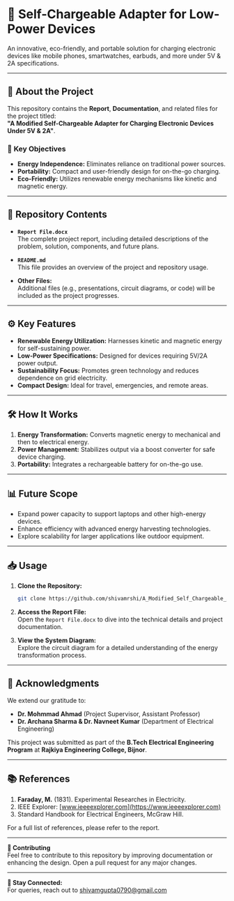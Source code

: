 # 🔋 **Self-Chargeable Adapter for Low-Power Devices**  
An innovative, eco-friendly, and portable solution for charging electronic devices like mobile phones, smartwatches, earbuds, and more under 5V & 2A specifications.  

---

## 📄 **About the Project**  
This repository contains the **Report**, **Documentation**, and related files for the project titled:  
**"A Modified Self-Chargeable Adapter for Charging Electronic Devices Under 5V & 2A"**.  

### 🎯 **Key Objectives**  
- **Energy Independence:** Eliminates reliance on traditional power sources.  
- **Portability:** Compact and user-friendly design for on-the-go charging.  
- **Eco-Friendly:** Utilizes renewable energy mechanisms like kinetic and magnetic energy.  

---

## 📁 **Repository Contents**  
- **`Report File.docx`**  
  The complete project report, including detailed descriptions of the problem, solution, components, and future plans.  

- **`README.md`**  
  This file provides an overview of the project and repository usage.  

- **Other Files:**  
  Additional files (e.g., presentations, circuit diagrams, or code) will be included as the project progresses.  

---

## ⚙️ **Key Features**  
- **Renewable Energy Utilization:** Harnesses kinetic and magnetic energy for self-sustaining power.  
- **Low-Power Specifications:** Designed for devices requiring 5V/2A power output.  
- **Sustainability Focus:** Promotes green technology and reduces dependence on grid electricity.  
- **Compact Design:** Ideal for travel, emergencies, and remote areas.  

---

## 🛠️ **How It Works**  
1. **Energy Transformation:** Converts magnetic energy to mechanical and then to electrical energy.  
2. **Power Management:** Stabilizes output via a boost converter for safe device charging.  
3. **Portability:** Integrates a rechargeable battery for on-the-go use.  

---

## 📊 **Future Scope**  
- Expand power capacity to support laptops and other high-energy devices.  
- Enhance efficiency with advanced energy harvesting technologies.  
- Explore scalability for larger applications like outdoor equipment.  

---

## 📥 **Usage**  
1. **Clone the Repository:**  
   ```bash
   git clone https://github.com/shivamrshi/A_Modified_Self_Chargeable_Adapter.git
   ```  
2. **Access the Report File:**  
   Open the `Report File.docx` to dive into the technical details and project documentation.

3. **View the System Diagram:**  
   Explore the circuit diagram for a detailed understanding of the energy transformation process.

---

## 🙏 **Acknowledgments**  
We extend our gratitude to:  
- **Dr. Mohmmad Ahmad** (Project Supervisor, Assistant Professor)  
- **Dr. Archana Sharma & Dr. Navneet Kumar** (Department of Electrical Engineering)  

This project was submitted as part of the **B.Tech Electrical Engineering Program** at **Rajkiya Engineering College, Bijnor**.  

---

## 📚 **References**  
1. **Faraday, M.** (1831). Experimental Researches in Electricity.  
2. IEEE Explorer: [www.ieeeexplorer.com](https://www.ieeeexplorer.com)  
3. Standard Handbook for Electrical Engineers, McGraw Hill.  

For a full list of references, please refer to the report.  

---

**📌 Contributing**  
Feel free to contribute to this repository by improving documentation or enhancing the design. Open a pull request for any major changes.  

---

**🔗 Stay Connected:**  
For queries, reach out to shivamgupta0790@gmail.com  
